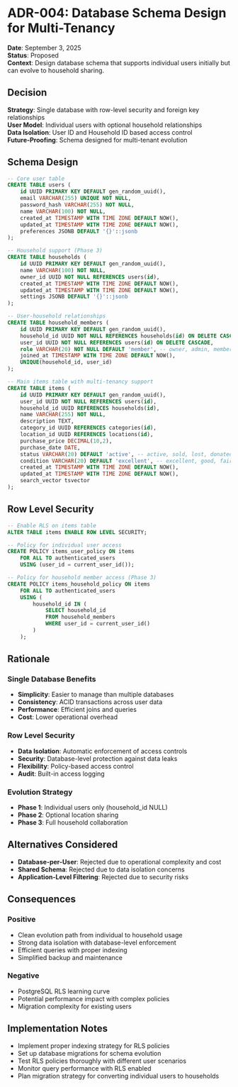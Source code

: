 # ADR-004: Database Schema Design for Multi-Tenancy

**Date**: September 3, 2025  
**Status**: Proposed  
**Context**: Design database schema that supports individual users initially but can evolve to household sharing.

## Decision

**Strategy**: Single database with row-level security and foreign key relationships  
**User Model**: Individual users with optional household relationships  
**Data Isolation**: User ID and Household ID based access control  
**Future-Proofing**: Schema designed for multi-tenant evolution

## Schema Design

```sql
-- Core user table
CREATE TABLE users (
    id UUID PRIMARY KEY DEFAULT gen_random_uuid(),
    email VARCHAR(255) UNIQUE NOT NULL,
    password_hash VARCHAR(255) NOT NULL,
    name VARCHAR(100) NOT NULL,
    created_at TIMESTAMP WITH TIME ZONE DEFAULT NOW(),
    updated_at TIMESTAMP WITH TIME ZONE DEFAULT NOW(),
    preferences JSONB DEFAULT '{}'::jsonb
);

-- Household support (Phase 3)
CREATE TABLE households (
    id UUID PRIMARY KEY DEFAULT gen_random_uuid(),
    name VARCHAR(100) NOT NULL,
    owner_id UUID NOT NULL REFERENCES users(id),
    created_at TIMESTAMP WITH TIME ZONE DEFAULT NOW(),
    updated_at TIMESTAMP WITH TIME ZONE DEFAULT NOW(),
    settings JSONB DEFAULT '{}'::jsonb
);

-- User-household relationships
CREATE TABLE household_members (
    id UUID PRIMARY KEY DEFAULT gen_random_uuid(),
    household_id UUID NOT NULL REFERENCES households(id) ON DELETE CASCADE,
    user_id UUID NOT NULL REFERENCES users(id) ON DELETE CASCADE,
    role VARCHAR(20) NOT NULL DEFAULT 'member', -- owner, admin, member, viewer
    joined_at TIMESTAMP WITH TIME ZONE DEFAULT NOW(),
    UNIQUE(household_id, user_id)
);

-- Main items table with multi-tenancy support
CREATE TABLE items (
    id UUID PRIMARY KEY DEFAULT gen_random_uuid(),
    user_id UUID NOT NULL REFERENCES users(id),
    household_id UUID REFERENCES households(id),
    name VARCHAR(255) NOT NULL,
    description TEXT,
    category_id UUID REFERENCES categories(id),
    location_id UUID REFERENCES locations(id),
    purchase_price DECIMAL(10,2),
    purchase_date DATE,
    status VARCHAR(20) DEFAULT 'active', -- active, sold, lost, donated
    condition VARCHAR(20) DEFAULT 'excellent', -- excellent, good, fair, poor
    created_at TIMESTAMP WITH TIME ZONE DEFAULT NOW(),
    updated_at TIMESTAMP WITH TIME ZONE DEFAULT NOW(),
    search_vector tsvector
);
```

## Row Level Security

```sql
-- Enable RLS on items table
ALTER TABLE items ENABLE ROW LEVEL SECURITY;

-- Policy for individual user access
CREATE POLICY items_user_policy ON items
    FOR ALL TO authenticated_users
    USING (user_id = current_user_id());

-- Policy for household member access (Phase 3)
CREATE POLICY items_household_policy ON items
    FOR ALL TO authenticated_users
    USING (
        household_id IN (
            SELECT household_id
            FROM household_members
            WHERE user_id = current_user_id()
        )
    );
```

## Rationale

### Single Database Benefits

- **Simplicity**: Easier to manage than multiple databases
- **Consistency**: ACID transactions across user data
- **Performance**: Efficient joins and queries
- **Cost**: Lower operational overhead

### Row Level Security

- **Data Isolation**: Automatic enforcement of access controls
- **Security**: Database-level protection against data leaks
- **Flexibility**: Policy-based access control
- **Audit**: Built-in access logging

### Evolution Strategy

- **Phase 1**: Individual users only (household_id NULL)
- **Phase 2**: Optional location sharing
- **Phase 3**: Full household collaboration

## Alternatives Considered

- **Database-per-User**: Rejected due to operational complexity and cost
- **Shared Schema**: Rejected due to data isolation concerns
- **Application-Level Filtering**: Rejected due to security risks

## Consequences

### Positive

- Clean evolution path from individual to household usage
- Strong data isolation with database-level enforcement
- Efficient queries with proper indexing
- Simplified backup and maintenance

### Negative

- PostgreSQL RLS learning curve
- Potential performance impact with complex policies
- Migration complexity for existing users

## Implementation Notes

- Implement proper indexing strategy for RLS policies
- Set up database migrations for schema evolution
- Test RLS policies thoroughly with different user scenarios
- Monitor query performance with RLS enabled
- Plan migration strategy for converting individual users to households

